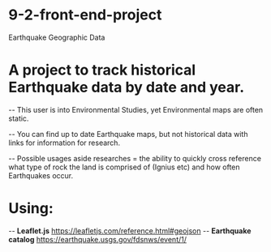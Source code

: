 # 9-2-front-end-project
Earthquake Geographic Data

# A project to track historical Earthquake data by date and year.


-- This user is into Environmental Studies, yet Environmental maps are often static.

-- You can find up to date Earthquake maps, but not historical data with links for information for research.

-- Possible usages aside researches = the ability to quickly cross reference what type of rock the land is comprised of (Ignius etc) and how often Earthquakes occur.

#  Using:
-- **Leaflet.js** https://leafletjs.com/reference.html#geojson
-- **Earthquake catalog** https://earthquake.usgs.gov/fdsnws/event/1/